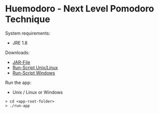 # Huemodoro - Next Level Pomodoro Technique

System requirements:

* JRE 1.8

Downloads:

* [JAR-File](https://jlink-datev.github.io/huemodoro-2/releases/web.jar)
* [Run-Script Unix/Linux](https://jlink-datev.github.io/huemodoro-2/releases/run-app.sh)
* [Run-Script Windows](https://jlink-datev.github.io/huemodoro-2/releases/run-app.bat)

Run the app:

* Unix / Linux or Windows
```shell script
> cd <app-root-folder>
> ./run-app
```
